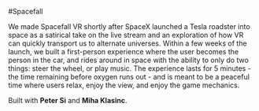 #Spacefall

We made Spacefall VR shortly after SpaceX launched a Tesla roadster into space as a satirical take on the live stream and an exploration of how VR can quickly transport us to alternate universes. Within a few weeks of the launch, we built a first-person experience where the user becomes the person in the car, and rides around in space with the ability to only do two things: steer the wheel, or play music. The experience lasts for 5 minutes - the time remaining before oxygen runs out - and is meant to be a peaceful time where users relax, enjoy the view, and enjoy the game mechanics.

Built with <b>Peter Si</b> and <b>Miha Klasinc</b>.
